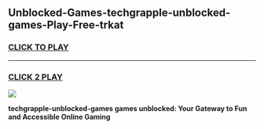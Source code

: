 
## Unblocked-Games-techgrapple-unblocked-games-Play-Free-trkat
<h3>
<a href="https://premium76.site?title=techgrapple-unblocked-games&ref=09A">CLICK TO PLAY</a></h3>
<hr>

<h3>
<a href="https://premium76.site?title=techgrapple-unblocked-games&ref=09A">CLICK 2 PLAY</a>
  
</h3>

<a href="https://premium76.site?title=techgrapple-unblocked-games&ref=09A"><img src="https://clearcache.store/games.png"></a>


**techgrapple-unblocked-games games unblocked: Your Gateway to Fun and Accessible Online Gaming**
